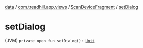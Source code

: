 [data](../../index.md) / [com.treadhill.app.views](../index.md) / [ScanDeviceFragment](index.md) / [setDialog](./set-dialog.md)

# setDialog

(JVM) `private open fun setDialog(): `[`Unit`](https://kotlinlang.org/api/latest/jvm/stdlib/kotlin/-unit/index.html)